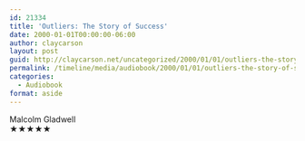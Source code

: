 ```yaml
---
id: 21334
title: 'Outliers: The Story of Success'
date: 2000-01-01T00:00:00-06:00
author: claycarson
layout: post
guid: http://claycarson.net/uncategorized/2000/01/01/outliers-the-story-of-success/
permalink: /timeline/media/audiobook/2000/01/01/outliers-the-story-of-success/
categories:
  - Audiobook
format: aside
---
```

<div class="media-details"></div>

<div class="media-creator">Malcolm Gladwell</div>

<div class="media-rating">★★★★★</div>